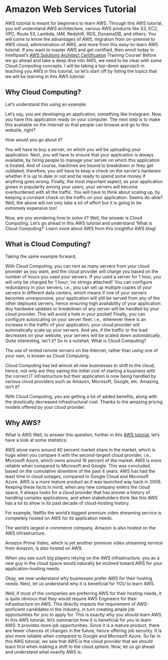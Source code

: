 # Amazon Web Services Tutorial
AWS tutorial is meant for beginners to learn AWS. Through this AWS tutorial, you will understand AWS architecture, various AWS products like S3, EC2, VPC, Route 53, Lambda, IAM, Redshift, RDS, DynamoDB, and others. You will come to know the advantages of AWS, migration from on-premise to AWS cloud, administration of AWS, and more from this easy-to-learn AWS tutorial. If you want to master AWS and get certified, then enroll today in Intellipaat’s [AWS Solutions Architect Certification](https://intellipaat.com/aws-certification-training-online/) Training Course!
Before we go ahead and take a deep dive into AWS, we need to be clear with some Cloud Computing concepts. I will be taking a top-down approach in teaching you AWS in this tutorial, so let’s start off by listing the topics that we will be learning in this AWS tutorial:


## Why Cloud Computing?
Let’s understand this using an example:

Let’s say, you are developing an application, something like Instagram. Now, you have this application ready on your computer. The next step is to make this available on the Internet so that people can browse and go to this website, right?

How would you go about it?

You will have to buy a server, on which you will be uploading your application.
Next, you will have to ensure that your application is always available, by hiring people to manage your server on which this application is hosted.
And of course, machines are bound to breakdown or they get outdated; therefore, you will have to keep a check on the server’s hardware whether it is up to date or not and be ready to spend some money if anything goes wrong.
Finally, the most important aspect, as your application grows in popularity among your users, your servers will become overburdened with all the traffic. You will have to think about scaling up, by keeping a constant check on the traffic on your application.
Seems do-able? Well, the above will not only take a lot of effort but it is going to be extremely expensive too!

Now, are you wondering how to solve it? Well, the answer is Cloud Computing. Let’s go ahead in this AWS tutorial and understand ‘What is Cloud Computing?’
Learn more about AWS from this insightful AWS blog!
## What is Cloud Computing?
Taking the same example forward,

With Cloud Computing, you can rent as many servers from your cloud provider as you want, and the cloud provider will charge you based on the number of hours you used your servers. If you used a server for 1 hour, you will only be charged for 1 hour; ‘no strings attached!’
You can configure redundancy in your servers, i.e., you can set up multiple copies of your servers in different data centers, which means if one of your servers becomes unresponsive, your application will still be served from any of the other deployed servers, hence ensuring high availability of your application.
Any hardware updates or breakdown of any server will be handled by your cloud provider. This will avoid a hole in your pocket!
Finally, you can configure autoscaling on your server fleet, i.e., whenever there is an increase in the traffic of your application, your cloud provider will automatically scale up your servers. And yes, if the traffic or the load decreases on your website, your servers will be scaled down automatically.
Quite interesting, isn’t it?
So in a nutshell, What is Cloud Computing?

The use of rented remote servers on the Internet, rather than using one of your own, is known as Cloud Computing.

Cloud Computing has led almost all new businesses to shift to the cloud; hence, not only are they saving the initial cost of starting a business with the correct IT infrastructure but their application is now being handled by various cloud providers such as Amazon, Microsoft, Google, etc. Amazing, isn’t it?

With Cloud Computing, you are getting a lot of added benefits, along with the drastically decreased infrastructural cost. Thanks to the amazing pricing models offered by your cloud provider.
## Why AWS?
What is AWS
Well, to answer this question, further in this [AWS tutorial](https://intellipaat.com/blog/tutorial/amazon-web-services-aws-tutorial/#), let’s have a look at some statistics:

AWS alone owns around 40 percent market share in the market, which is huge when you compare it with the second-largest cloud provider, i.e., Microsoft Azure, which owns around 16 percent of the market.
AWS is more reliable when compared to Microsoft and Google. This was concluded, based on the cumulative downtime of the past 4 years. AWS has had the least time in cloud outages, compared to Google Cloud and Microsoft Azure.
AWS is a more mature product as it was launched way back in 2006.
Keeping these facts in mind, when any new company enters the cloud space, it always looks for a cloud provider that has proven a history of handling complex applications, and when stakeholders think like this AWS has a lot to show in its past decade of cloud-hosting history.

For example, Netflix the world’s biggest premium video streaming service is completely hosted on AWS for its application needs.

The world’s largest e-commerce company, Amazon is also hosted on the AWS infrastructure.

Amazon Prime Video, which is yet another premium video streaming service from Amazon, is also hosted on AWS.

When you see such big players relying on the AWS infrastructure, you as a new guy in the cloud space would naturally be inclined toward AWS for your application-hosting needs.

Okay, we now understand why businesses prefer AWS for their hosting needs. Next, let us understand why it is beneficial for YOU to learn AWS.

Well, if most of the companies are preferring AWS for their hosting needs, it is quite obvious that they would require AWS Engineers for their infrastructure on AWS. This directly impacts the requirement of AWS-proficient candidates in the industry, in turn creating ample job opportunities for you to apply for. This is exactly why you should learn AWS. In this AWS tutorial, let’s summarize how it is beneficial for you to learn AWS:
It provides more job opportunities.
Since it is a mature product, there are fewer chances of changes in the future, hence offering job security.
It is also more reliable when compared to Google and Microsoft Azure.
So far in this AWS tutorial, we saw that AWS is the cloud provider that we should learn first when making a shift to the cloud sphere. Now, let us go ahead and understand what exactly AWS is.
